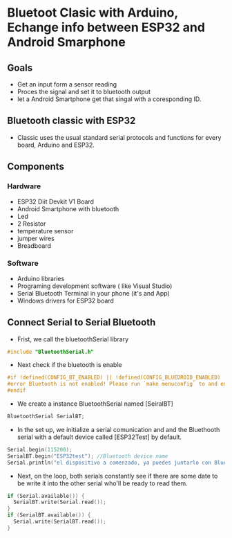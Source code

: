# Bluetoot Clasic with Arduino, Echange info between ESP32 and Android Smarphone #

## Goals ##

* Get an input form a sensor reading
* Proces the signal and set it to bluetooth output
* let a Android Smartphone get that singal with a coresponding ID. 

## Bluetooth classic with ESP32

* Classic uses the usual standard serial protocols and functions for every board, Arduino and ESP32. 

## Components

### Hardware

* ESP32 Diit Devkit V1 Board
* Android Smartphone with bluetooth
* Led
* 2 Resistor
* temperature sensor
* jumper wires
* Breadboard

### Software

* Arduino libraries
* Programing development software ( like Visual Studio)
* Serial Bluetooth Terminal in your phone (it's and App)
* Windows drivers for ESP32 board

## Connect Serial to Serial Bluetooth

* Frist, we call the bluetoothSerial library

```c
#include "BluetoothSerial.h"
```
* Next check if the bluetooth is enable
```c
#if !defined(CONFIG_BT_ENABLED) || !defined(CONFIG_BLUEDROID_ENABLED)
#error Bluetooth is not enabled! Please run `make menuconfig` to and enable it
#endif
```
* We create a instance BluetoothSerial named [SeiralBT]
```c
BluetoothSerial SerialBT;
```
* In the set up, we initialize a serial comunication and and the Bluethooth serial with a default device called [ESP32Test] by default. 
```c
Serial.begin(115200);
SerialBT.begin("ESP32test"); //Bluetooth device name
Serial.println("el dispositivo a comenzado, ya puedes juntarlo con Bluethooth!");
```
* Next, on the loop, both serials constantly see if there are some date to be write it into the other serial who'll be ready to read them. 
```c
if (Serial.available()) {
  SerialBT.write(Serial.read());
}
if (SerialBT.available()) {
  Serial.write(SerialBT.read());
}
```
